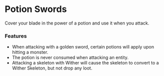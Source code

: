 # Potion Swords<!--$headerTitle--><!--$pmc:delete-->

Cover your blade in the power of a potion and use it when you attack.<!--$pmc:headerSize-->

### Features
- When attacking with a golden sword, certain potions will apply upon hitting a monster.
- The potion is never consumed when attacking an entity.
- Attacking a skeleton with Wither will cause the skeleton to convert to a Wither Skeleton, but not drop any loot.
